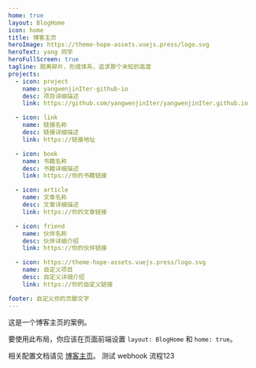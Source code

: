 ```yaml
---
home: true
layout: BlogHome
icon: home
title: 博客主页
heroImage: https://theme-hope-assets.vuejs.press/logo.svg
heroText: yang 同学
heroFullScreen: true
tagline: 脱离碎片，形成体系，追求那个未知的高度
projects:
  - icon: project
    name: yangwenjinIter-github-io
    desc: 项目详细描述
    link: https://github.com/yangwenjinIter/yangwenjinIter.github.io

  - icon: link
    name: 链接名称
    desc: 链接详细描述
    link: https://链接地址

  - icon: book
    name: 书籍名称
    desc: 书籍详细描述
    link: https://你的书籍链接

  - icon: article
    name: 文章名称
    desc: 文章详细描述
    link: https://你的文章链接

  - icon: friend
    name: 伙伴名称
    desc: 伙伴详细介绍
    link: https://你的伙伴链接

  - icon: https://theme-hope-assets.vuejs.press/logo.svg
    name: 自定义项目
    desc: 自定义详细介绍
    link: https://你的自定义链接

footer: 自定义你的页脚文字
---
```


这是一个博客主页的案例。

要使用此布局，你应该在页面前端设置 `layout: BlogHome` 和 `home: true`。

相关配置文档请见 [博客主页](https://theme-hope.vuejs.press/zh/guide/blog/home.html)。
测试 webhook 流程123
